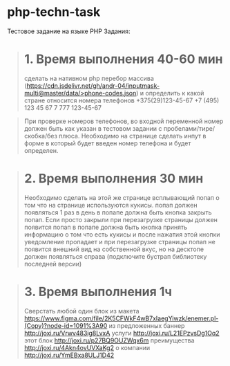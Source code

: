 # php-techn-task
 Тестовое задание на языке PHP
Задания:
># 1. Время выполнения 40-60 мин
>сделать на нативном php перебор массива (https://cdn.jsdelivr.net/gh/andr-04/inputmask-multi@master/data/>phone-codes.json) и определить к какой стране относится номера телефонов
>   +375(29)123-45-67
>	+7 (495) 123 45 67
>	7 777 123-45-67
	
>При проверке номеров телефонов, во входной переменной номер должен быть как указан в тестовом задании с пробелами/тире/скобка/без плюса. Необходимо на странице сделать инпут в форме в который будет введен номер телефона и будет определен. 

># 2. Время выполнения 30 мин
>Необходимо сделать на этой же странице всплывающий попап о том что на странице используются кукисы.
>попап должен появляться 1 раз в день
>в попапе должна быть кнопка закрыть попап. Если просто закрыли при перезагрузке страницы должен появится попап
>в попапе должна быть кнопка принять информацию о том что есть кукисы и после нажатия этой кнопки уведомление пропадает и при перезагрузке страницы попап не появится
>внешний вид на собственной вкус, но на десктопе должен появляться справа (подключите бустрап библиотеку последней версии)

># 3. Время выполнения 1ч
>Сверстать любой один блок из макета https://www.figma.com/file/2K5CFWkF4wB7xIaegYiwzk/enemer.pl-(Copy)?node-id=1091%3A90 из предложенных 
>баннер http://joxi.ru/Vrwv483ig8LvxA 
>услуги http://joxi.ru/L21EPzvsDg1Oq2
>этот блок http://joxi.ru/p27BQ9OUZWqx6m
>преимущества http://joxi.ru/4Akn4ovUVXaKg2
>о компании http://joxi.ru/YmEBxa8ULJ1D42
